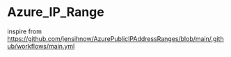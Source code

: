 # Azure_IP_Range
inspire from https://github.com/jensihnow/AzurePublicIPAddressRanges/blob/main/.github/workflows/main.yml